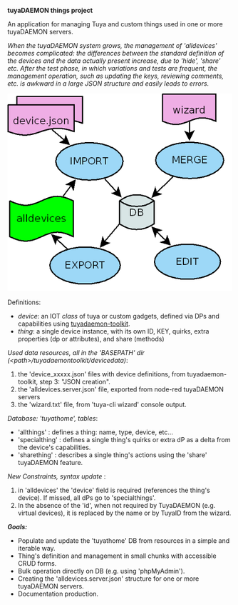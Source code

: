**tuyaDAEMON things project**
 
An application for managing Tuya and custom things used in one or more tuyaDAEMON servers. <br>

_When the tuyaDAEMON system grows, the management of 'alldevices' becomes complicated: the differences between the standard definition of the devices and the data actually present increase, due to 'hide', 'share' etc. After the test phase, in which variations and tests are frequent, the management operation, such as updating the keys, reviewing comments, etc. is awkward in a large JSON structure and easily leads to errors._

   ![](https://github.com/msillano/tuyaDAEMON/blob/main/pics/deamonthings.png?raw=true)

 Definitions:
  - *device*: an IOT _class_ of tuya or custom gadgets, defined via DPs and capabilities using [tuyadaemon-toolkit](https://github.com/msillano/tuyaDAEMON/wiki/90.-tuyaDAEMON-toolkit).
  - *thing*: a single device instance, with its own ID, KEY, quirks, extra properties (dp or attributes), and share (methods)

_Used data resources, all in the 'BASEPATH' dir (&lt;path>/tuyadaemontoolkit/devicedata)_:
1. the 'device_xxxxx.json' files with device definitions, from tuyadaemon-toolkit, step 3: "JSON creation".
1. the 'alldevices.server.json' file, exported from node-red tuyaDAEMON servers
1. the 'wizard.txt' file, from 'tuya-cli wizard' console output.
 
_Database: 'tuyathome', tables_:
 -    'allthings'    : defines a thing: name, type, device, etc...
 -    'specialthing' : defines a single thing's quirks or extra dP as a delta from the device's capabilities.
 -    'sharething'  : describes a single thing's actions using the 'share' tuyaDAEMON feature.

_New Constraints, syntax update_ :
1. in 'alldevices' the 'device' field is required (references the thing's device). If missed, all dPs go to 'specialthings'.
2. In the absence of the 'id', when not required by TuyaDAEMON (e.g. virtual devices), it is replaced by the name or by TuyaID from the wizard.

***Goals:***

  - Populate and update the 'tuyathome' DB from resources in a simple and iterable way.
  - Thing's definition and management in small chunks with accessible CRUD forms.
  - Bulk operation directly on DB (e.g. using 'phpMyAdmin').
  - Creating the 'alldevices.server.json' structure for one or more tuyaDAEMON servers.
  - Documentation production.
